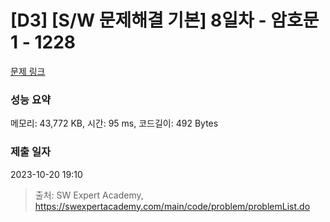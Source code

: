# [D3] [S/W 문제해결 기본] 8일차 - 암호문1 - 1228 

[문제 링크](https://swexpertacademy.com/main/code/problem/problemDetail.do?contestProbId=AV14w-rKAHACFAYD) 

### 성능 요약

메모리: 43,772 KB, 시간: 95 ms, 코드길이: 492 Bytes

### 제출 일자

2023-10-20 19:10



> 출처: SW Expert Academy, https://swexpertacademy.com/main/code/problem/problemList.do